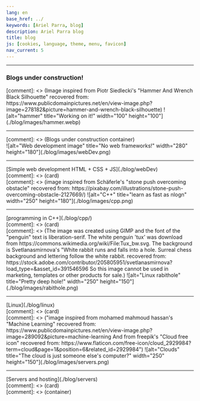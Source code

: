 ```yaml
---
lang: en
base_href: ../
keywords: [Ariel Parra, blog]
description: Ariel Parra blog
title: blog
js: [cookies, language, theme, menu, favicon]
nav_current: 5
---
```

  <div class="container">
    <div class="card">
      <hr>
      <div class="center">
        <h3>Blogs under construction!</h3>
      </div>
      [comment]: <> (Image inspired from Piotr Siedlecki's "Hammer And Wrench Black Silhouette" 
      recovered from: https://www.publicdomainpictures.net/en/view-image.php?image=278182&picture=hammer-and-wrench-black-silhouette)
      ![alt="hammer" title="Working on it!" width="100" height="100"](./blog/images/hammer.webp)
      <div class="progress-bar">
        <div class="progress" style="width: 5%;"></div>
      </div>
      <hr>  
    </div>
  </div>[comment]: <> (Blogs under construction container)

  <div class="container">
    <div class="card">
      ![alt="Web development image" title="No web frameworks!" width="280" height="180"](./blog/images/webDev.png)
      <div class="center">
        <hr>
        [Simple web development HTML + CSS + JS](./blog/webDev)
      </div>
    </div>[comment]: <> (card)
    <div class="card">
      [comment]: <> (image inspired from Schäferle's "stone push overcoming obstacle" 
      recovered from: https://pixabay.com/illustrations/stone-push-overcoming-obstacle-2127669/)
      ![alt="C++" title="learn as fast as nlogn" width="250" height="180"](./blog/images/cpp.png)
      <div class="center">
        <hr>
        [programming in C++](./blog/cpp/)
      </div>
    </div> [comment]: <> (card)
    <div class="card">
      [comment]: <> (The image was created using GIMP and the font of the "penguin" text is liberation-serif.
      The white penguin 'tux' was download from https://commons.wikimedia.org/wiki/File:Tux_bw.svg.
      The background is Svetlanasmirnova's "White rabbit runs and falls into a hole. Surreal chess background and lettering follow the white rabbit.
      recovered from: https://stock.adobe.com/contributor/205805951/svetlanasmirnova?load_type=&asset_id=391546596
      So this image cannot be used in marketing, templates or other products for sale.)
      ![alt="Linux rabithole" title="Pretty deep hole!" width="250" height="150"](./blog/images/rabithole.png)
      <div class="center">
        <hr>
        [Linux](./blog/linux)
      </div>
    </div>[comment]: <> (card)
    <div class="card">
      [comment]: <> ("image inspired from mohamed mahmoud hassan's "Machine Learning" recovered from: https://www.publicdomainpictures.net/en/view-image.php?image=289092&picture=machine-learning 
      And from freepik's "Cloud free icon" recovered from: https://www.flaticon.com/free-icon/cloud_2929984?term=cloud&page=1&position=6&related_id=2929984")
      ![alt="Clouds" title="The cloud is just someone else's computer?" width="250" height="150"](./blog/images/servers.png)
      <div class="center">
        <hr>
        [Servers and hosting](./blog/servers)
      </div>
    </div>[comment]: <> (card)
  </div>[comment]: <> (container)
  